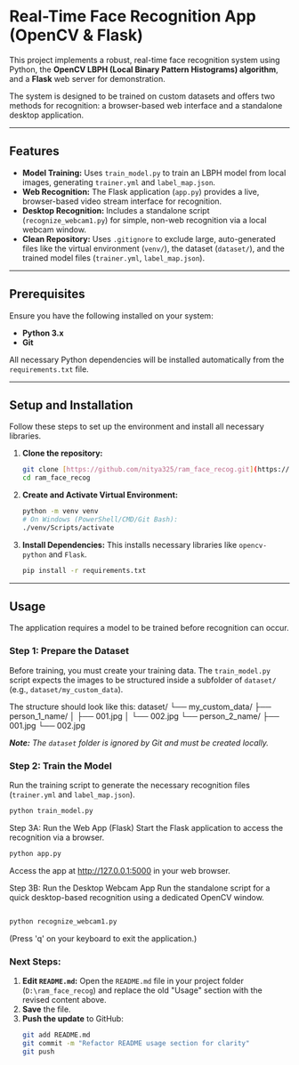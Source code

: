# Real-Time Face Recognition App (OpenCV & Flask)

This project implements a robust, real-time face recognition system using Python, the **OpenCV LBPH (Local Binary Pattern Histograms) algorithm**, and a **Flask** web server for demonstration.

The system is designed to be trained on custom datasets and offers two methods for recognition: a browser-based web interface and a standalone desktop application.

---

## Features

* **Model Training:** Uses `train_model.py` to train an LBPH model from local images, generating `trainer.yml` and `label_map.json`.
* **Web Recognition:** The Flask application (`app.py`) provides a live, browser-based video stream interface for recognition.
* **Desktop Recognition:** Includes a standalone script (`recognize_webcam1.py`) for simple, non-web recognition via a local webcam window.
* **Clean Repository:** Uses `.gitignore` to exclude large, auto-generated files like the virtual environment (`venv/`), the dataset (`dataset/`), and the trained model files (`trainer.yml`, `label_map.json`).

---

## Prerequisites

Ensure you have the following installed on your system:

* **Python 3.x**
* **Git**

All necessary Python dependencies will be installed automatically from the `requirements.txt` file.

---

## Setup and Installation

Follow these steps to set up the environment and install all necessary libraries.

1.  **Clone the repository:**
    ```bash
    git clone [https://github.com/nitya325/ram_face_recog.git](https://github.com/nitya325/ram_face_recog.git)
    cd ram_face_recog
    ```

2.  **Create and Activate Virtual Environment:**
    ```bash
    python -m venv venv
    # On Windows (PowerShell/CMD/Git Bash):
    ./venv/Scripts/activate
    ```

3.  **Install Dependencies:**
    This installs necessary libraries like `opencv-python` and `Flask`.
    ```bash
    pip install -r requirements.txt
    ```

---

## Usage

The application requires a model to be trained before recognition can occur.

### Step 1: Prepare the Dataset

Before training, you must create your training data. The `train_model.py` script expects the images to be structured inside a subfolder of `dataset/` (e.g., `dataset/my_custom_data`).

The structure should look like this:
dataset/
└── my_custom_data/
├── person_1_name/
│   ├── 001.jpg
│   └── 002.jpg
└── person_2_name/
├── 001.jpg
└── 002.jpg

***Note:*** *The `dataset` folder is ignored by Git and must be created locally.*

### Step 2: Train the Model

Run the training script to generate the necessary recognition files (`trainer.yml` and `label_map.json`).

```bash
python train_model.py
```

Step 3A: Run the Web App (Flask)
Start the Flask application to access the recognition via a browser.

```bash
python app.py
```
Access the app at http://127.0.0.1:5000 in your web browser.

Step 3B: Run the Desktop Webcam App
Run the standalone script for a quick desktop-based recognition using a dedicated OpenCV window.

```bash

python recognize_webcam1.py
```

(Press 'q' on your keyboard to exit the application.)

### Next Steps:

1.  **Edit `README.md`:** Open the `README.md` file in your project folder (`D:\ram_face_recog`) and replace the old "Usage" section with the revised content above.
2.  **Save** the file.
3.  **Push the update** to GitHub:
    ```bash
    git add README.md
    git commit -m "Refactor README usage section for clarity"
    git push
    ```
